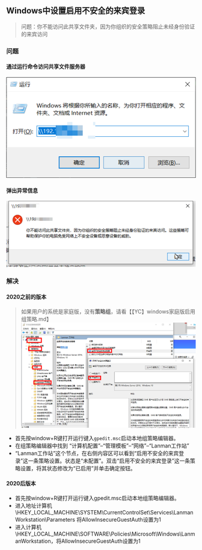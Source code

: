 ## Windows中设置**启用不安全的来宾登录**
> 问题：你不能访问此共享文件夹，因为你组织的安全策略阻止未经身份验证的来宾访问

### 问题
#### 通过运行命令访问共享文件服务器
![通过运行命令访问共享文件服务器](../resource/windowsfileshare/windowsfileshare-通过运行命令访问共享文件服务器.png)

#### 弹出异常信息
![来宾无法访问问题](../resource/windowsfileshare/windowsfileshare-来宾无法访问问题.png)

### 解决
#### 2020之前的版本
> 如果用户的系统是家庭版，没有**策略组**，请看【【YC】windows家庭版启用组策略.md】
![允许来宾访问设置](../resource/windowsfileshare/windowsfileshare-允许来宾访问设置.png)
* 首先按window+R键打开运行键入`gpedit.msc`启动本地组策略编辑器。
* 在组策略编辑器中找到 “计算机配置”–“管理模板”–“网络”–“Lanman工作站”
* “Lanman工作站”这个节点，在右侧内容区可以看到“启用不安全的来宾登录”这一条策略设置。状态是“未配置”。双击“启用不安全的来宾登录”这一条策略设置，将其状态修改为“已启用”并单击确定按钮。

#### 2020后版本
* 首先按window+R键打开运行键入gpedit.msc启动本地组策略编辑器。
* 进入地址计算机\HKEY_LOCAL_MACHINE\SYSTEM\CurrentControlSet\Services\LanmanWorkstation\Parameters 将AllowInsecureGuestAuth设置为1
* 进入计算机\HKEY_LOCAL_MACHINE\SOFTWARE\Policies\Microsoft\Windows\LanmanWorkstation，将AllowInsecureGuestAuth设置为1